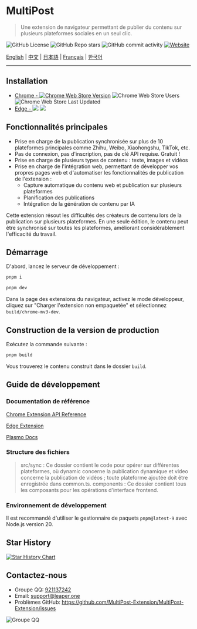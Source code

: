 # MultiPost

> Une extension de navigateur permettant de publier du contenu sur plusieurs plateformes sociales en un seul clic.

![GitHub License](https://img.shields.io/github/license/leaper-one/MultiPost-Extension) ![GitHub Repo stars](https://img.shields.io/github/stars/leaper-one/MultiPost-Extension) ![GitHub commit activity](https://img.shields.io/github/commit-activity/m/leaper-one/MultiPost-Extension) [![Website](https://img.shields.io/website?url=https%3A%2F%2Fmultipost.app)](https://multipost.app)

[English](../README.md) | [中文](README-zh.md) | [日本語](README-jp.md) | [Français](README-fr.md) | [한국어](README-kr.md)

---

## Installation

- [Chrome - ![Chrome Web Store Version](https://img.shields.io/chrome-web-store/v/dhohkaclnjgcikfoaacfgijgjgceofih)](https://chromewebstore.google.com/detail/multipost/dhohkaclnjgcikfoaacfgijgjgceofih) ![Chrome Web Store Users](https://img.shields.io/chrome-web-store/users/dhohkaclnjgcikfoaacfgijgjgceofih) ![Chrome Web Store Last Updated](https://img.shields.io/chrome-web-store/last-updated/dhohkaclnjgcikfoaacfgijgjgceofih)
- [Edge - ![](https://img.shields.io/badge/dynamic/json?label=edge%20add-on&prefix=v&query=%24.version&url=https%3A%2F%2Fmicrosoftedge.microsoft.com%2Faddons%2Fgetproductdetailsbycrxid%2Fckoiphiceimehjkolnfffgbmihoppgjg)](https://microsoftedge.microsoft.com/addons/detail/multipost/ckoiphiceimehjkolnfffgbmihoppgjg) [![](https://img.shields.io/badge/dynamic/json?label=users&query=%24.activeInstallCount&url=https%3A%2F%2Fmicrosoftedge.microsoft.com%2Faddons%2Fgetproductdetailsbycrxid%2Fckoiphiceimehjkolnfffgbmihoppgjg)](https://microsoftedge.microsoft.com/addons/detail/multipost/ckoiphiceimehjkolnfffgbmihoppgjg)

## Fonctionnalités principales

- Prise en charge de la publication synchronisée sur plus de 10 plateformes principales comme Zhihu, Weibo, Xiaohongshu, TikTok, etc.
- Pas de connexion, pas d'inscription, pas de clé API requise. Gratuit !
- Prise en charge de plusieurs types de contenu : texte, images et vidéos
- Prise en charge de l'intégration web, permettant de développer vos propres pages web et d'automatiser les fonctionnalités de publication de l'extension :
  - Capture automatique du contenu web et publication sur plusieurs plateformes
  - Planification des publications
  - Intégration de la génération de contenu par IA

Cette extension résout les difficultés des créateurs de contenu lors de la publication sur plusieurs plateformes. En une seule édition, le contenu peut être synchronisé sur toutes les plateformes, améliorant considérablement l'efficacité du travail.

## Démarrage

D'abord, lancez le serveur de développement :

```bash
pnpm i

pnpm dev
```

Dans la page des extensions du navigateur, activez le mode développeur, cliquez sur "Charger l'extension non empaquetée" et sélectionnez `build/chrome-mv3-dev`.

## Construction de la version de production

Exécutez la commande suivante :

```bash
pnpm build
```

Vous trouverez le contenu construit dans le dossier `build`.

## Guide de développement

### Documentation de référence

[Chrome Extension API Reference](https://developer.chrome.com/docs/extensions/reference/api)

[Edge Extension](https://learn.microsoft.com/en-us/microsoft-edge/extensions-chromium/)

[Plasmo Docs](https://docs.plasmo.com/)

### Structure des fichiers

> src/sync : Ce dossier contient le code pour opérer sur différentes plateformes, où dynamic concerne la publication dynamique et video concerne la publication de vidéos ; toute plateforme ajoutée doit être enregistrée dans common.ts.
> components : Ce dossier contient tous les composants pour les opérations d'interface frontend.

### Environnement de développement

Il est recommandé d'utiliser le gestionnaire de paquets `pnpm@latest-9` avec Node.js version 20.

## Star History

<a href="https://star-history.com/#MultiPost-Extension/MultiPost-Extension&Date">
 <picture>
   <source media="(prefers-color-scheme: dark)" srcset="https://api.star-history.com/svg?repos=MultiPost-Extension/MultiPost-Extension&type=Date&theme=dark" />
   <source media="(prefers-color-scheme: light)" srcset="https://api.star-history.com/svg?repos=MultiPost-Extension/MultiPost-Extension&type=Date" />
   <img alt="Star History Chart" src="https://api.star-history.com/svg?repos=MultiPost-Extension/MultiPost-Extension&type=Date" />
 </picture>
</a>

## Contactez-nous

- Groupe QQ: [921137242](http://qm.qq.com/cgi-bin/qm/qr?_wv=1027&k=c5BjhD8JxNAuwjKh6qvCoROU301PppYU&authKey=NfKianfDwngrwJyVQbefIQET9vUQs46xb0PfOYUm6KzdeCjPd5YbvlRoO8trJUUZ&noverify=0&group_code=921137242)
- Email: support@leaper.one
- Problèmes GitHub: https://github.com/MultiPost-Extension/MultiPost-Extension/issues

![Groupe QQ](MultiPost-Extension_2025-02-28T14_17_15.717Z.png)
